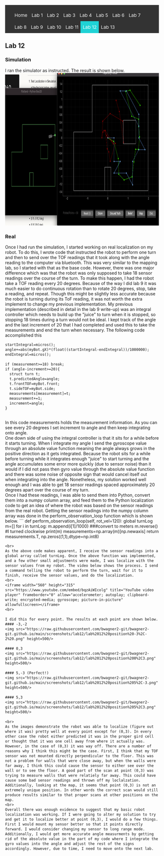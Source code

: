 <!-- # ECE 5960 -->
<style>
.topnav {
  background-color: #333;
  overflow: hidden;
}

/* Style the links inside the navigation bar */
.topnav a {
  float: left;
  color: #f2f2f2;
  text-align: center;
  padding: 10px 7px;
  text-decoration: none;
  font-size: 15px;
}

/* Change the color of links on hover */
.topnav a:hover {
  background-color: #ddd;
  color: black;
}

/* Add a color to the active/current link */
.topnav a.active {
  background-color: #1FD2D5;
  color: white;
}
</style>

<div class="topnav">
  <ul>
  <a href="/">Home</a>
  <a href="/lab1"> Lab 1 </a>
  <a href="/lab2">Lab 2</a>
  <a href="/lab3"> Lab 3</a>
  <a href="/lab4">Lab 4</a>
  <a href="/lab5">Lab 5</a>
  <a href="/lab6">Lab 6</a>
  <a href="/lab7">Lab 7</a>
  <a href="/lab8">Lab 8</a>
  <a href="/lab9">Lab 9</a>
  <a href="/lab10">Lab 10</a>
  <a href="/lab11">Lab 11</a>
  <a class="active" href="/lab12">Lab 12</a>
  <a href="/lab13">Lab 13</a>
  </ul>
</div>

## Lab 12

### Simulation
I ran the simulator as instructed. The result is shown below.
<br>
<img src="https://raw.githubusercontent.com/bwagner2-git/bwagner2-git.github.io/main/screenshots/lab12/Screen%20Shot%202022-05-04%20at%2012.03.45%20PM.png" height=500/>

### Real
Once I had run the simulation, I started working on real localization on my robot. To do this, I wrote code that instructed the robot to perform one turn and then to send over the TOF readings that it took along with the angle reading to the computer via bluetooth. This was very similar to the mapping lab, so I started with that as the base code. However, there was one major difference which was that the robot was only supposed to take 18 sensor readings over the course of the turn. To make this happen, I had the robot take a TOF reading every 20 degrees. Because of the way I did lab 9 it was much easier to do continuous rotation than to rotate 20 degrees, stop, take a reading, and repeat. Though this might be slightly less accurate because the robot is turning during its ToF reading, it was not worth the extra implement to change my previous implementation. My previous implementation (described in detail in the lab 9 write-up) was an integral controller which needs to build up the "juice" to turn when it is stopped, so stopping 18 times during a turn would not be ideal. I kept track of the angle and the last increment of 20 that I had completed and used this to take the measurements and end the turn when necessary. The following code accomplished this
```
startIntegral=micros();
angle+=abs(myBot.gX)*(float((startIntegral-endIntegral))/1000000);
endIntegral=micros();

if (measurement>=18) break;
if (angle-increment>=20){
  struct turn t;
  t.predictedAngle=angle;
  t.frontTOF=myBot.front;
  t.sideTOF=myBot.side;
  measurements[measurement]=t;
  measurement+=1;
  increment=angle;
}
```
<br>
In this code measurements holds the measurement information. As you can see every 20 degrees I set increment to angle and then keep integrating onto angle.
<br>
One down side of using the integral controller is that it sits for a while before it starts turning. When I integrate my angle I send the gyroscope value through an absolute value function meaning the angle always grows in the positive direction as it gets integrated. Because the robot sits for a while before turning while it integrates enough "juice" to start turning and the angle accumulates some error more quickly (due to sensor noise) than it would if I did not pass then gyro value through the absolute value function and there was some noise of opposite sign that would cancel itself out when integrating into the angle.  Nonetheless, my solution worked well enough and I was able to get 18 sensor readings spaced approximately 20 degrees apart over the course of my turn.
<br>
Once I had these readings, I was able to send them into Python, convert them into a numpy column array, and feed them to the Python localization code to get an idea of where the robot was based on the sensor readings from the real robot. Getting the sensor readings into the numpy column array was done in the perform_observation_loop function which is shown below.
```
 def perform_observation_loop(self, rot_vel=120):
        global turnLog
        m=[]
        for i in turnLog:
            m.append(i[1]/1000) ###convert to meters
        m.reverse() #I turned clockwise
        print(m)
        measurements=np.array(m)[np.newaxis]
        return measurements.T, np.zeros((1,1),dtype=np.int8)

```
<br>
As the above code makes apparent, I receive the sensor readings into a global array called turnLog. Once the above function was implemented, and a few other small adjustments were made, I was localize with the sensor values from my robot. The video below shows the process. I send a command telling the robot to perform the turn, wait for it to finish, receive the sensor values, and do the localization.
<br>
<iframe width="560" height="315" src="https://www.youtube.com/embed/bqzAiWIcolg" title="YouTube video player" frameborder="0" allow="accelerometer; autoplay; clipboard-write; encrypted-media; gyroscope; picture-in-picture" allowfullscreen></iframe>
<br>

I did this for every point. The results at each point are shown below.
#### -3,-2
<img src="https://raw.githubusercontent.com/bwagner2-git/bwagner2-git.github.io/main/screenshots/lab12/lab%2012%20position%20-3%2C-2%20.png" height=500/>

#### 0,3
<img src="https://raw.githubusercontent.com/bwagner2-git/bwagner2-git.github.io/main/screenshots/lab12/lab%2012%20position%200%2C3.png" height=500/>

#### 5,-3 (Perfect!)
<img src="https://raw.githubusercontent.com/bwagner2-git/bwagner2-git.github.io/main/screenshots/lab12/lab%2012%20position%205%2C-3.png" height=500/>

#### 5,3
<img src="https://raw.githubusercontent.com/bwagner2-git/bwagner2-git.github.io/main/screenshots/lab12/lab%2012%20position%205%2C3.png" height=500/>

<br>
As the images demonstrate the robot was able to localize (figure out where it was) pretty well at every point except for (0,3). In every other case the robot either predicted it was in the proper gird cell or thought that it was one cell away from where it actually was. However, in the case of (0,3) it was way off. There are a number of reasons why I think this might be the case. First, I think that my TOF sensor was not mounted directly perpendicular to the floor. This was not a problem for walls that were close away, but when the walls were far away, I think this could cause the sensor to either see over the wall or to see the floor. A good part of the scan at point (0,3) was trying to measure walls that were relatiely far away. This could have cause some bad sensor readings and thrown off my loclalzation. Additionally, looking at the map, it seems that point (0,3) is not an extremely unique position. In other words the correct scan would still produce results similar to that proper scans at other positions on the map. 
<br>
Overall there was enough evidence to suggest that my basic robot localization was working. If I were going to alter my solution to try and get it to localize better at point (0,3), I would do a few things. First I would mount my sensor better so that it points directly forward. I would consider changing my sensor to long range mode. Additionally, I would get more accurate angle measurments by getting rid of the absolute value in the part of my code where I integrate the gyro values into the angle and adjust the rest of the signs accordingly. However, due to time, I need to move onto the next lab.
